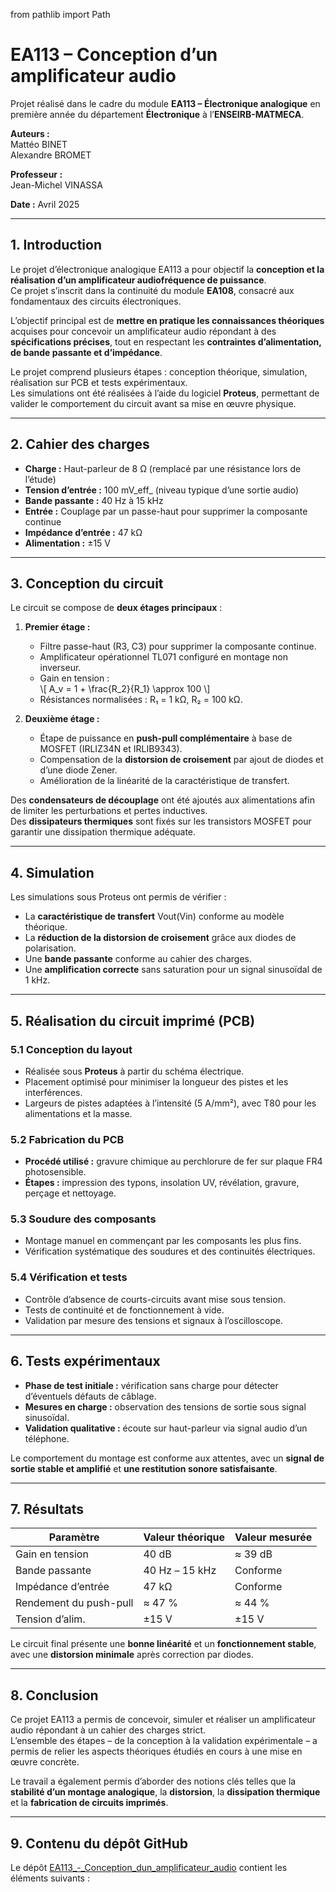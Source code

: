 from pathlib import Path

# EA113 – Conception d’un amplificateur audio

Projet réalisé dans le cadre du module **EA113 – Électronique analogique** en première année du département **Électronique** à l’**ENSEIRB-MATMECA**.

**Auteurs :**  
Mattéo BINET  
Alexandre BROMET  

**Professeur :**  
Jean-Michel VINASSA

**Date :** Avril 2025  

---

## 1. Introduction

Le projet d’électronique analogique EA113 a pour objectif la **conception et la réalisation d’un amplificateur audiofréquence de puissance**.  
Ce projet s’inscrit dans la continuité du module **EA108**, consacré aux fondamentaux des circuits électroniques.

L’objectif principal est de **mettre en pratique les connaissances théoriques** acquises pour concevoir un amplificateur audio répondant à des **spécifications précises**, tout en respectant les **contraintes d’alimentation, de bande passante et d’impédance**.

Le projet comprend plusieurs étapes : conception théorique, simulation, réalisation sur PCB et tests expérimentaux.  
Les simulations ont été réalisées à l’aide du logiciel **Proteus**, permettant de valider le comportement du circuit avant sa mise en œuvre physique.

---

## 2. Cahier des charges

- **Charge :** Haut-parleur de 8 Ω (remplacé par une résistance lors de l’étude)  
- **Tension d’entrée :** 100 mV_eff_ (niveau typique d’une sortie audio)  
- **Bande passante :** 40 Hz à 15 kHz  
- **Entrée :** Couplage par un passe-haut pour supprimer la composante continue  
- **Impédance d’entrée :** 47 kΩ  
- **Alimentation :** ±15 V  

---

## 3. Conception du circuit

Le circuit se compose de **deux étages principaux** :

1. **Premier étage :**  
   - Filtre passe-haut (R3, C3) pour supprimer la composante continue.  
   - Amplificateur opérationnel TL071 configuré en montage non inverseur.  
   - Gain en tension :  
     \\[ A_v = 1 + \\frac{R_2}{R_1} \\approx 100 \\]  
   - Résistances normalisées : R₁ = 1 kΩ, R₂ = 100 kΩ.

2. **Deuxième étage :**  
   - Étape de puissance en **push-pull complémentaire** à base de MOSFET (IRLIZ34N et IRLIB9343).  
   - Compensation de la **distorsion de croisement** par ajout de diodes et d’une diode Zener.  
   - Amélioration de la linéarité de la caractéristique de transfert.

Des **condensateurs de découplage** ont été ajoutés aux alimentations afin de limiter les perturbations et pertes inductives.  
Des **dissipateurs thermiques** sont fixés sur les transistors MOSFET pour garantir une dissipation thermique adéquate.

---

## 4. Simulation

Les simulations sous Proteus ont permis de vérifier :

- La **caractéristique de transfert** Vout(Vin) conforme au modèle théorique.  
- La **réduction de la distorsion de croisement** grâce aux diodes de polarisation.  
- Une **bande passante** conforme au cahier des charges.  
- Une **amplification correcte** sans saturation pour un signal sinusoïdal de 1 kHz.

---

## 5. Réalisation du circuit imprimé (PCB)

### 5.1 Conception du layout
- Réalisée sous **Proteus** à partir du schéma électrique.  
- Placement optimisé pour minimiser la longueur des pistes et les interférences.  
- Largeurs de pistes adaptées à l’intensité (5 A/mm²), avec T80 pour les alimentations et la masse.

### 5.2 Fabrication du PCB
- **Procédé utilisé :** gravure chimique au perchlorure de fer sur plaque FR4 photosensible.  
- **Étapes :** impression des typons, insolation UV, révélation, gravure, perçage et nettoyage.

### 5.3 Soudure des composants
- Montage manuel en commençant par les composants les plus fins.  
- Vérification systématique des soudures et des continuités électriques.

### 5.4 Vérification et tests
- Contrôle d’absence de courts-circuits avant mise sous tension.  
- Tests de continuité et de fonctionnement à vide.  
- Validation par mesure des tensions et signaux à l’oscilloscope.

---

## 6. Tests expérimentaux

- **Phase de test initiale :** vérification sans charge pour détecter d’éventuels défauts de câblage.  
- **Mesures en charge :** observation des tensions de sortie sous signal sinusoïdal.  
- **Validation qualitative :** écoute sur haut-parleur via signal audio d’un téléphone.

Le comportement du montage est conforme aux attentes, avec un **signal de sortie stable et amplifié** et **une restitution sonore satisfaisante**.

---

## 7. Résultats

| Paramètre | Valeur théorique | Valeur mesurée |
|------------|------------------|----------------|
| Gain en tension | 40 dB | ≈ 39 dB |
| Bande passante | 40 Hz – 15 kHz | Conforme |
| Impédance d’entrée | 47 kΩ | Conforme |
| Rendement du push-pull | ≈ 47 % | ≈ 44 % |
| Tension d’alim. | ±15 V | ±15 V |

Le circuit final présente une **bonne linéarité** et un **fonctionnement stable**, avec une **distorsion minimale** après correction par diodes.

---

## 8. Conclusion

Ce projet EA113 a permis de concevoir, simuler et réaliser un amplificateur audio répondant à un cahier des charges strict.  
L’ensemble des étapes – de la conception à la validation expérimentale – a permis de relier les aspects théoriques étudiés en cours à une mise en œuvre concrète.

Le travail a également permis d’aborder des notions clés telles que la **stabilité d’un montage analogique**, la **distorsion**, la **dissipation thermique** et la **fabrication de circuits imprimés**.

---

## 9. Contenu du dépôt GitHub

Le dépôt [EA113_-_Conception_dun_amplificateur_audio](https://github.com/matteob29/EA113_-_Conception_dun_amplificateur_audio) contient les éléments suivants :
